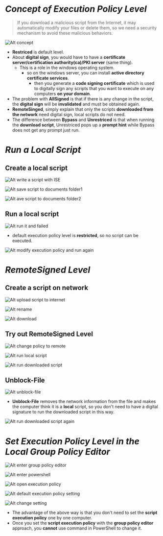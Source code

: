 # **_Concept of Execution Policy Level_**

> If you download a malicious script from the Internet, it may automatically modify your files or delete them, so we need a security mechanism to avoid these malicious behaviors.

![Alt concept](pic/bandicam%202022-10-10%2005-12-41-834.jpg)

- **Restriced** is default level.
- About **digital sign**, you would have to have a **certificate server/certification authority(ca)/PKI server** (same thing).
  - This is a role in the windows operating system.
    - so on the windows server, you can install **active directory certificate services**.
      - then you generate a **code signing certificate** which is used to digitally sign any scripts that you want to execute on any computers **on your domain**.
- The problem with **AllSigned** is that if there is any change in the script, the **digital sign** will be **invalidated** and must be obtained again.
- **RemoteSinged**, simply explain that only the scripts **downloaded from the network** need digital sign, local scripts do not need.
- The difference between **Bypass** and **Unrestriced** is that when running the **download script**, Unrestriced pops up a **prompt hint** while Bypass does not get any prompt just run.

# **_Run a Local Script_**

## **Create a local script**

![Alt write a script with ISE](pic/bandicam%202022-10-10%2005-14-18-593.jpg)

![Alt save script to documents folder1](pic/bandicam%202022-10-10%2005-14-25-492.jpg)

![Alt ave script to documents folder2](pic/bandicam%202022-10-10%2005-15-01-303.jpg)

## **Run a local script**

![Alt run it and failed](pic/bandicam%202022-10-10%2005-18-43-816.jpg)

- default execution policy level is **restricted**, so no script can be executed.

![Alt modify execution policy and run again](pic/bandicam%202022-10-10%2005-21-45-085.jpg)

# **_RemoteSigned Level_**

## **Create a script on network**

![Alt upload script to internet](pic/bandicam%202022-10-10%2005-23-43-172.jpg)

![Alt rename](pic/bandicam%202022-10-10%2005-24-17-206.jpg)

![Alt download](pic/bandicam%202022-10-10%2005-26-00-519.jpg)

## **Try out RemoteSigned Level**

![Alt change policy to remote](pic/bandicam%202022-10-10%2005-26-49-856.jpg)

![Alt run local script](pic/bandicam%202022-10-10%2005-27-31-538.jpg)

![Alt  run downloaded script](pic/bandicam%202022-10-10%2005-28-18-646.jpg)

## **Unblock-File**

![Alt unblock-file](pic/bandicam%202022-10-10%2005-29-59-812.jpg)

- **Unblock-File** removes the network information from the file and makes the computer think it is a **local** script, so you don't need to have a digital signature to run the downloaded script in this way.

![Alt run downloaded script again](pic/bandicam%202022-10-10%2005-31-10-508.jpg)

# **_Set Execution Policy Level in the Local Group Policy Editor_**

![Alt enter group policy editor](pic/bandicam%202022-10-10%2005-31-50-390.jpg)

![Alt enter powershell](pic/bandicam%202022-10-10%2005-32-33-963.jpg)

![Alt open execution policy](pic/bandicam%202022-10-10%2005-32-42-485.jpg)

![Alt default execution policy setting](pic/bandicam%202022-10-10%2005-33-03-677.jpg)

![Alt change setting](pic/bandicam%202022-10-10%2005-34-22-742.jpg)

- The advantage of the above way is that you don't need to set the **script execution policy** one by one computer.
- Once you set the **script execution policy** with the **group policy editor** approach, you **cannot** use command in PowerShell to change it.
